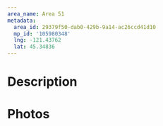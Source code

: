 ```yaml
---
area_name: Area 51
metadata:
  area_id: 29379f50-dab0-429b-9a14-ac26ccd41d10
  mp_id: '105980348'
  lng: -121.43762
  lat: 45.34836
---
```

# Description

# Photos

